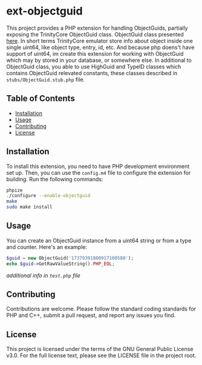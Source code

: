 # ext-objectguid

This project provides a PHP extension for handling ObjectGuids, partially exposing the TrinityCore ObjectGuid class.
ObjectGuid class presented [here](https://github.com/TrinityCore/TrinityCore/blob/3.3.5/src/server/game/Entities/ObjectGuid.h).
In short terms TrinityCore emulator store info about object inside one single uint64, like object type, entry, id, etc.
And because php doens't have support of uint64, im create this extension for working with ObjectGuid which may by stored in your database, or somewhere else.
In additional to ObjectGuid class, you able to use HighGuid and TypeID classes which contains ObjectGuid relevated constants, these classes described in `stubs/ObjectGuid.stub.php` file.

## Table of Contents

- [Installation](#installation)
- [Usage](#usage)
- [Contributing](#contributing)
- [License](#license)

## Installation

To install this extension, you need to have PHP development environment set up. Then, you can use the `config.m4` file to configure the extension for building. Run the following commands:

```sh
phpize
./configure --enable-objectguid
make
sudo make install
```

## Usage

You can create an ObjectGuid instance from a uint64 string or from a type and counter. Here's an example:
```php
$guid = new ObjectGuid('17379391800917100580');
echo $guid->GetRawValueString().PHP_EOL;
```

*additional info in `test.php` file*

## Contributing
Contributions are welcome. Please follow the standard coding standards for PHP and C++, submit a pull request, and report any issues you find.

## License
This project is licensed under the terms of the GNU General Public License v3.0. For the full license text, please see the LICENSE file in the project root.